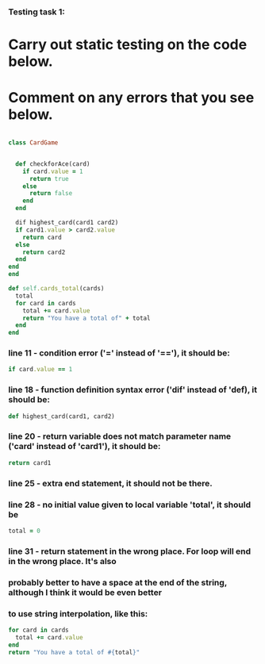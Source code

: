 ### Testing task 1:

# Carry out static testing on the code below.
# Comment on any errors that you see below.
```ruby

class CardGame


  def checkforAce(card)
    if card.value = 1
      return true
    else
      return false
    end
  end

  dif highest_card(card1 card2)
  if card1.value > card2.value
    return card
  else
    return card2
  end
end
end

def self.cards_total(cards)
  total
  for card in cards
    total += card.value
    return "You have a total of" + total
  end
end
```

### line 11 - condition error ('=' instead of '=='), it should be:
```ruby
if card.value == 1
```
### line 18 - function definition syntax error ('dif' instead of 'def), it should be:
```ruby
def highest_card(card1, card2)
```
### line 20 - return variable does not match parameter name ('card' instead of 'card1'), it should be:
```ruby
return card1
```
### line 25 - extra end statement, it should not be there.

### line 28 - no initial value given to local variable 'total', it should be
```ruby
total = 0
```
### line 31 - return statement in the wrong place. For loop will end in the wrong place. It's also
### probably better to have a space at the end of the string, although I think it would be even better
### to use string interpolation, like this:
```ruby
for card in cards
  total += card.value
end
return "You have a total of #{total}"
```


